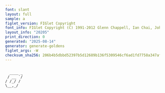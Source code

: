 ```yaml
---
font: slant
layout: full
sample: a
figlet_version: FIGlet Copyright
font_info: FIGlet Copyright (C) 1991-2012 Glenn Chappell, Ian Chai, John Cowan,
layout_info: "20205"
print_direction: 0
generated: "2025-08-14"
generator: generate-goldens
figlet_args: -W
checksum_sha256: 206b4b5dbbd52397b5d12689b136f5309546cf6ad1fd7758a347af68dbbd8b8d
---
```


```text
        
  ____ _
 / __ `/
/ /_/ / 
\__,_/  
        
```
